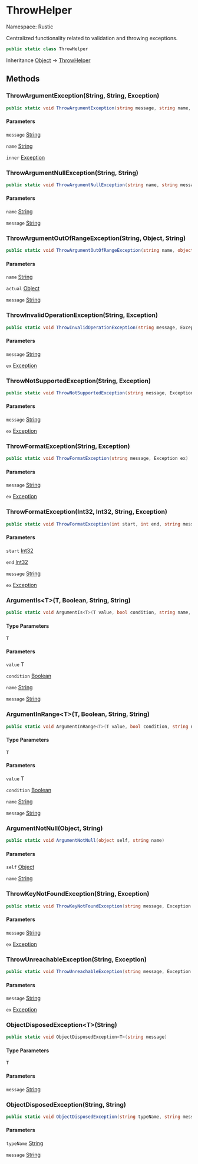 # ThrowHelper

Namespace: Rustic

Centralized functionality related to validation and throwing exceptions.

```csharp
public static class ThrowHelper
```

Inheritance [Object](https://docs.microsoft.com/en-us/dotnet/api/system.object) → [ThrowHelper](./rustic.throwhelper.md)

## Methods

### **ThrowArgumentException(String, String, Exception)**

```csharp
public static void ThrowArgumentException(string message, string name, Exception inner)
```

#### Parameters

`message` [String](https://docs.microsoft.com/en-us/dotnet/api/system.string)<br>

`name` [String](https://docs.microsoft.com/en-us/dotnet/api/system.string)<br>

`inner` [Exception](https://docs.microsoft.com/en-us/dotnet/api/system.exception)<br>

### **ThrowArgumentNullException(String, String)**

```csharp
public static void ThrowArgumentNullException(string name, string message)
```

#### Parameters

`name` [String](https://docs.microsoft.com/en-us/dotnet/api/system.string)<br>

`message` [String](https://docs.microsoft.com/en-us/dotnet/api/system.string)<br>

### **ThrowArgumentOutOfRangeException(String, Object, String)**

```csharp
public static void ThrowArgumentOutOfRangeException(string name, object actual, string message)
```

#### Parameters

`name` [String](https://docs.microsoft.com/en-us/dotnet/api/system.string)<br>

`actual` [Object](https://docs.microsoft.com/en-us/dotnet/api/system.object)<br>

`message` [String](https://docs.microsoft.com/en-us/dotnet/api/system.string)<br>

### **ThrowInvalidOperationException(String, Exception)**

```csharp
public static void ThrowInvalidOperationException(string message, Exception ex)
```

#### Parameters

`message` [String](https://docs.microsoft.com/en-us/dotnet/api/system.string)<br>

`ex` [Exception](https://docs.microsoft.com/en-us/dotnet/api/system.exception)<br>

### **ThrowNotSupportedException(String, Exception)**

```csharp
public static void ThrowNotSupportedException(string message, Exception ex)
```

#### Parameters

`message` [String](https://docs.microsoft.com/en-us/dotnet/api/system.string)<br>

`ex` [Exception](https://docs.microsoft.com/en-us/dotnet/api/system.exception)<br>

### **ThrowFormatException(String, Exception)**

```csharp
public static void ThrowFormatException(string message, Exception ex)
```

#### Parameters

`message` [String](https://docs.microsoft.com/en-us/dotnet/api/system.string)<br>

`ex` [Exception](https://docs.microsoft.com/en-us/dotnet/api/system.exception)<br>

### **ThrowFormatException(Int32, Int32, String, Exception)**

```csharp
public static void ThrowFormatException(int start, int end, string message, Exception ex)
```

#### Parameters

`start` [Int32](https://docs.microsoft.com/en-us/dotnet/api/system.int32)<br>

`end` [Int32](https://docs.microsoft.com/en-us/dotnet/api/system.int32)<br>

`message` [String](https://docs.microsoft.com/en-us/dotnet/api/system.string)<br>

`ex` [Exception](https://docs.microsoft.com/en-us/dotnet/api/system.exception)<br>

### **ArgumentIs&lt;T&gt;(T, Boolean, String, String)**

```csharp
public static void ArgumentIs<T>(T value, bool condition, string name, string message)
```

#### Type Parameters

`T`<br>

#### Parameters

`value` T<br>

`condition` [Boolean](https://docs.microsoft.com/en-us/dotnet/api/system.boolean)<br>

`name` [String](https://docs.microsoft.com/en-us/dotnet/api/system.string)<br>

`message` [String](https://docs.microsoft.com/en-us/dotnet/api/system.string)<br>

### **ArgumentInRange&lt;T&gt;(T, Boolean, String, String)**

```csharp
public static void ArgumentInRange<T>(T value, bool condition, string name, string message)
```

#### Type Parameters

`T`<br>

#### Parameters

`value` T<br>

`condition` [Boolean](https://docs.microsoft.com/en-us/dotnet/api/system.boolean)<br>

`name` [String](https://docs.microsoft.com/en-us/dotnet/api/system.string)<br>

`message` [String](https://docs.microsoft.com/en-us/dotnet/api/system.string)<br>

### **ArgumentNotNull(Object, String)**

```csharp
public static void ArgumentNotNull(object self, string name)
```

#### Parameters

`self` [Object](https://docs.microsoft.com/en-us/dotnet/api/system.object)<br>

`name` [String](https://docs.microsoft.com/en-us/dotnet/api/system.string)<br>

### **ThrowKeyNotFoundException(String, Exception)**

```csharp
public static void ThrowKeyNotFoundException(string message, Exception ex)
```

#### Parameters

`message` [String](https://docs.microsoft.com/en-us/dotnet/api/system.string)<br>

`ex` [Exception](https://docs.microsoft.com/en-us/dotnet/api/system.exception)<br>

### **ThrowUnreachableException(String, Exception)**

```csharp
public static void ThrowUnreachableException(string message, Exception ex)
```

#### Parameters

`message` [String](https://docs.microsoft.com/en-us/dotnet/api/system.string)<br>

`ex` [Exception](https://docs.microsoft.com/en-us/dotnet/api/system.exception)<br>

### **ObjectDisposedException&lt;T&gt;(String)**

```csharp
public static void ObjectDisposedException<T>(string message)
```

#### Type Parameters

`T`<br>

#### Parameters

`message` [String](https://docs.microsoft.com/en-us/dotnet/api/system.string)<br>

### **ObjectDisposedException(String, String)**

```csharp
public static void ObjectDisposedException(string typeName, string message)
```

#### Parameters

`typeName` [String](https://docs.microsoft.com/en-us/dotnet/api/system.string)<br>

`message` [String](https://docs.microsoft.com/en-us/dotnet/api/system.string)<br>
